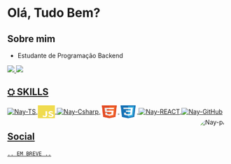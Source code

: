 # Olá, Tudo Bem?

## Sobre mim
+ Estudante de Programação Backend

<div>
	<a href="https://github.com/Nnayuta">
	<img height="170em" src="https://github-readme-stats.vercel.app/api?username=Nnayuta&show_icons=true&include_all_commits=true&count_private=true&bg_color=45,8e2de2,4a00e0&title_color=fff&icon_color=fff&border_color=000&text_color=fff"/>
  <img height="170em" src="https://github-readme-stats.vercel.app/api/top-langs/?username=Nnayuta&layout=compact&langs_count=7&bg_color=45,8e2de2,4a00e0&title_color=fff&icon_color=fff&border_color=000&text_color=fff"/>
</div>
  
## ⛭ SKILLS
  
<div style="display: inline_block">
	<img align="center" alt="Nay-TS" height="30" width="40" src="https://cdn.jsdelivr.net/gh/devicons/devicon/icons/typescript/typescript-original.svg">
	<img align="center" alt="Nay-JS" height="30" width="40" src="https://raw.githubusercontent.com/devicons/devicon/master/icons/javascript/javascript-plain.svg">
	<img align="center" alt="Nay-Csharp" height="30" width="40"  src="https://cdn.jsdelivr.net/gh/devicons/devicon/icons/csharp/csharp-original.svg" />
	<img align="center" alt="Nay-HTML" height="30" width="40"  src="https://raw.githubusercontent.com/devicons/devicon/master/icons/html5/html5-original.svg">
	<img align="center" alt="Nay-CSS" height="30" width="40" src="https://raw.githubusercontent.com/devicons/devicon/master/icons/css3/css3-original.svg">
	<img align="center" alt="Nay-REACT" height="30" width="40" src="https://cdn.jsdelivr.net/gh/devicons/devicon/icons/react/react-original.svg" />
	<img align="center" alt="Nay-GitHub" height="30" width="40" src="https://cdn.jsdelivr.net/gh/devicons/devicon/icons/github/github-original.svg" />
	<img align="right" alt="Nay-pic" height="150" style="border-radius:50px;" src="http://github.com/nnayuta.png">
</div>

## Social
	.. EM BREVE ..
